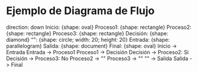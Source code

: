 # Ejemplo de Diagrama de Flujo

<code-block lang="d2" layout="elk" theme="200" width="50%" height="50%">
direction: down
            Inicio: {shape: oval}
            Proceso1: {shape: rectangle}
            Proceso2: {shape: rectangle}
            Proceso3: {shape: rectangle}
            Decisión: {shape: diamond}
            "": {shape: circle; width: 20; height: 20}
            Entrada: {shape: parallelogram}
            Salida: {shape: document}
            Final: {shape: oval}
            Inicio -> Entrada
            Entrada -> Proceso1
            Proceso1 -> Decisión
            Decisión -> Proceso2: Si
            Decisión -> Proceso3: No
            Proceso2 -> ""
            Proceso3 -> ""
            "" -> Salida
            Salida -> Final
</code-block>
